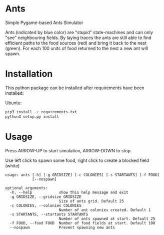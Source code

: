 # Ants

Simple Pygame-based Ants Simulator

Ants (indicated by blue color) are "stupid" state-machines and can only "see"
neighbouring fields. By laying traces the ants are still able to find efficient
paths to the food sources (red) and bring it back to the nest (green). For each
100 units of food returned to the nest a new ant will spawn.

# Installation

This python package can be installed after requirements have been installed:

Ubuntu:
```bash
pip3 install -r requirements.txt
python3 setup.py install
```

# Usage

Press ARROW-UP to start simulation, ARROW-DOWN to stop.

Use left click to spawn some food, right click to create a blocked field (white)

```
usage: ants [-h] [-g GRIDSIZE] [-c COLONIES] [-s STARTANTS] [-f FOOD]
            [--nospawn]

optional arguments:
  -h, --help            show this help message and exit
  -g GRIDSIZE, --gridsize GRIDSIZE
                        Size of ants grid. Default 25
  -c COLONIES, --colonies COLONIES
                        Number of ant colonies created. Default 1
  -s STARTANTS, --startants STARTANTS
                        Number of ants spawned at start. Default 25
  -f FOOD, --food FOOD  Number of food fields at start. Default 100
  --nospawn             Prevent spawning new ants
```
